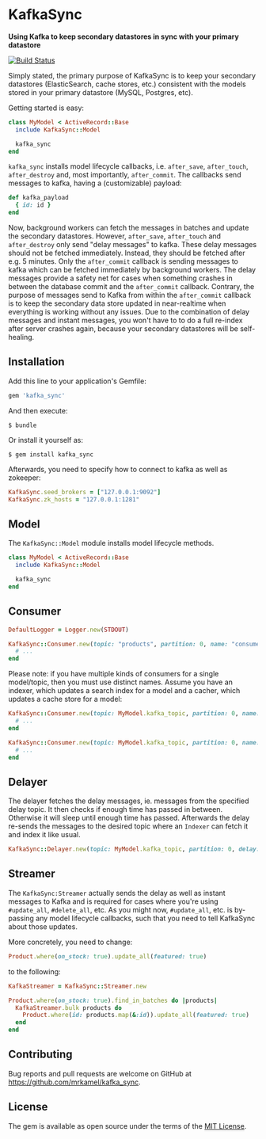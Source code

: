 # KafkaSync

**Using Kafka to keep secondary datastores in sync with your primary datastore**

[![Build Status](https://secure.travis-ci.org/mrkamel/kafka_sync.png?branch=master)](http://travis-ci.org/mrkamel/kafka_sync)

Simply stated, the primary purpose of KafkaSync is to keep your secondary
datastores (ElasticSearch, cache stores, etc.) consistent with the models
stored in your primary datastore (MySQL, Postgres, etc).

Getting started is easy:

```ruby
class MyModel < ActiveRecord::Base
  include KafkaSync::Model

  kafka_sync
end
```

`kafka_sync` installs model lifecycle callbacks, i.e. `after_save`,
`after_touch`, `after_destroy` and, most importantly, `after_commit`. The
callbacks send messages to kafka, having a (customizable) payload:

```ruby
def kafka_payload
  { id: id }
end
```

Now, background workers can fetch the messages in batches and update the
secondary datastores. However, `after_save`, `after_touch` and `after_destroy`
only send "delay messages" to kafka. These delay messages should not be fetched
immediately. Instead, they should be fetched after e.g. 5 minutes. Only the
`after_commit` callback is sending messages to kafka which can be fetched
immediately by background workers. The delay messages provide a safety net for
cases when something crashes in between the database commit and the
`after_commit` callback. Contrary, the purpose of messages send to Kafka from
within the `after_commit` callback is to keep the secondary data store updated
in near-realtime when everything is working without any issues. Due to the
combination of delay messages and instant messages, you won't have to to do a
full re-index after server crashes again, because your secondary datastores
will be self-healing.

## Installation

Add this line to your application's Gemfile:

```ruby
gem 'kafka_sync'
```

And then execute:

    $ bundle

Or install it yourself as:

    $ gem install kafka_sync

Afterwards, you need to specify how to connect to kafka as well as zokeeper:

```ruby
KafkaSync.seed_brokers = ["127.0.0.1:9092"]
KafkaSync.zk_hosts = "127.0.0.1:1281"
```

## Model

The `KafkaSync::Model` module installs model lifecycle methods.

```ruby
class MyModel < ActiveRecord::Base
  include KafkaSync::Model

  kafka_sync
end
```

## Consumer

```ruby
DefaultLogger = Logger.new(STDOUT)

KafkaSync::Consumer.new(topic: "products", partition: 0, name: "consumer", logger: DefaultLogger).run do |messages|
  # ...
end
```

Please note: if you have multiple kinds of consumers for a single model/topic,
then you must use distinct names. Assume you have an indexer, which updates a
search index for a model and a cacher, which updates a cache store for a model:

```ruby
KafkaSync::Consumer.new(topic: MyModel.kafka_topic, partition: 0, name: "indexer", logger: DefaultLogger).run do |messages|
  # ...
end

KafkaSync::Consumer.new(topic: MyModel.kafka_topic, partition: 0, name: "cacher", logger: DefaultLogger).run do |messages|
  # ...
end
```

## Delayer

The delayer fetches the delay messages, ie. messages from the specified delay topic.
It then checks if enough time has passed in between. Otherwise it will sleep until
enough time has passed. Afterwards the delay re-sends the messages to the desired
topic where an `Indexer` can fetch it and index it like usual.

```ruby
KafkaSync::Delayer.new(topic: MyModel.kafka_topic, partition: 0, delay: 300, logger: DefaultLogger).run
```

## Streamer

The `KafkaSync:Streamer` actually sends the delay as well as instant messages
to Kafka and is required for cases where you're using `#update_all`,
`#delete_all`, etc. As you might now, `#update_all`, etc. is by-passing any
model lifecycle callbacks, such that you need to tell KafkaSync about those
updates.

More concretely, you need to change:

```ruby
Product.where(on_stock: true).update_all(featured: true)
```

to the following:

```ruby
KafkaStreamer = KafkaSync::Streamer.new

Product.where(on_stock: true).find_in_batches do |products|
  KafkaStreamer.bulk products do
    Product.where(id: products.map(&:id)).update_all(featured: true)
  end
end
```

## Contributing

Bug reports and pull requests are welcome on GitHub at https://github.com/mrkamel/kafka_sync.

## License

The gem is available as open source under the terms of the [MIT License](http://opensource.org/licenses/MIT).
